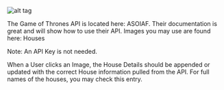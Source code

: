 ![alt tag](https://user-images.githubusercontent.com/32435667/38401029-5fd1eeb4-3921-11e8-9157-9c66a88c8614.png)

The Game of Thrones API is located here: ASOIAF. Their documentation is great and will show how to use their API. Images you may use are found here: Houses

Note: An API Key is not needed.

When a User clicks an Image, the House Details should be appended or updated with the correct House information pulled from the API. For full names of the houses, you may check this entry.
